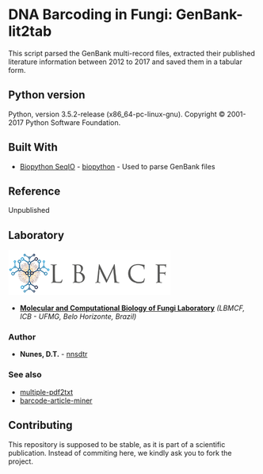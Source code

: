 # DNA Barcoding in Fungi: GenBank-lit2tab

This script parsed the GenBank multi-record files, extracted their published literature information between 2012 to 2017 and saved them in a tabular form.

## Python version

Python, version 3.5.2-release (x86_64-pc-linux-gnu). Copyright © 2001-2017 Python Software Foundation.

## Built With

* [Biopython SeqIO](https://github.com/biopython/biopython/tree/master/Bio/SeqIO) - [biopython](https://github.com/biopython) - Used to parse GenBank files

## Reference

Unpublished

## Laboratory
[logo]: https://github.com/nnsdtr/GenBank-lit2tab/blob/master/lbmcf-logo.png

![alt text][logo]
* [**Molecular and Computational Biology of Fungi Laboratory**](https://sites.icb.ufmg.br/lbmcf/) *(LBMCF, ICB - UFMG, Belo Horizonte, Brazil)*

### Author
* **Nunes, D.T.** - [nnsdtr](https://github.com/nnsdtr)

### See also
* [multiple-pdf2txt](https://github.com/nnsdtr/multiple-pdf2txt)
* [barcode-article-miner](https://github.com/nnsdtr/barcode-article-miner)

## Contributing
This repository is supposed to be stable, as it is part of a scientific publication. Instead of commiting here, we kindly ask you to fork the project.
